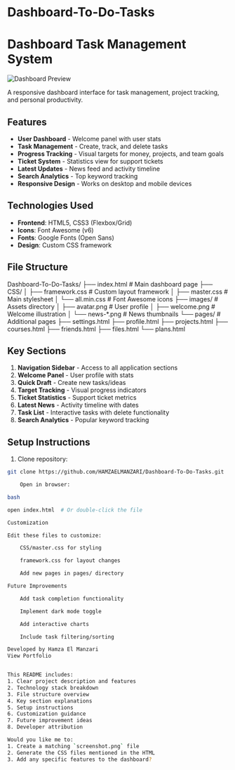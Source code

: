 # Dashboard-To-Do-Tasks
# Dashboard Task Management System

![Dashboard Preview](screenshot.png)

A responsive dashboard interface for task management, project tracking, and personal productivity.

## Features

- **User Dashboard** - Welcome panel with user stats
- **Task Management** - Create, track, and delete tasks
- **Progress Tracking** - Visual targets for money, projects, and team goals
- **Ticket System** - Statistics view for support tickets
- **Latest Updates** - News feed and activity timeline
- **Search Analytics** - Top keyword tracking
- **Responsive Design** - Works on desktop and mobile devices

## Technologies Used

- **Frontend**: HTML5, CSS3 (Flexbox/Grid)
- **Icons**: Font Awesome (v6)
- **Fonts**: Google Fonts (Open Sans)
- **Design**: Custom CSS framework

## File Structure

Dashboard-To-Do-Tasks/
├── index.html # Main dashboard page
├── CSS/
│ ├── framework.css # Custom layout framework
│ ├── master.css # Main stylesheet
│ └── all.min.css # Font Awesome icons
├── images/ # Assets directory
│ ├── avatar.png # User profile
│ ├── welcome.png # Welcome illustration
│ └── news-*.png # News thumbnails
└── pages/ # Additional pages
├── settings.html
├── profile.html
├── projects.html
├── courses.html
├── friends.html
├── files.html
└── plans.html


## Key Sections

1. **Navigation Sidebar** - Access to all application sections
2. **Welcome Panel** - User profile with stats
3. **Quick Draft** - Create new tasks/ideas
4. **Target Tracking** - Visual progress indicators
5. **Ticket Statistics** - Support ticket metrics
6. **Latest News** - Activity timeline with dates
7. **Task List** - Interactive tasks with delete functionality
8. **Search Analytics** - Popular keyword tracking

## Setup Instructions

1. Clone repository:
```bash
git clone https://github.com/HAMZAELMANZARI/Dashboard-To-Do-Tasks.git

    Open in browser:

bash

open index.html  # Or double-click the file

Customization

Edit these files to customize:

    CSS/master.css for styling

    framework.css for layout changes

    Add new pages in pages/ directory

Future Improvements

    Add task completion functionality

    Implement dark mode toggle

    Add interactive charts

    Include task filtering/sorting

Developed by Hamza El Manzari
View Portfolio


This README includes:
1. Clear project description and features
2. Technology stack breakdown
3. File structure overview
4. Key section explanations
5. Setup instructions
6. Customization guidance
7. Future improvement ideas
8. Developer attribution

Would you like me to:
1. Create a matching `screenshot.png` file
2. Generate the CSS files mentioned in the HTML
3. Add any specific features to the dashboard?